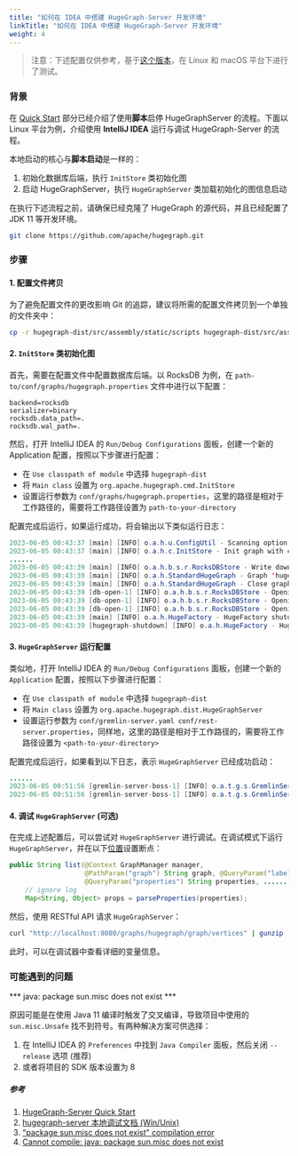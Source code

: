 ```yaml
---
title: "如何在 IDEA 中搭建 HugeGraph-Server 开发环境"
linkTitle: "如何在 IDEA 中搭建 HugeGraph-Server 开发环境"
weight: 4
---
```


> 注意：下述配置仅供参考，基于[这个版本](https://github.com/apache/incubator-hugegraph/commit/a946ad1de4e8f922251a5241ffc957c33379677f)，在 Linux 和 macOS 平台下进行了测试。

### 背景

在 [Quick Start](/docs/quickstart/hugegraph-server/) 部分已经介绍了使用**脚本**启停 HugeGraphServer 的流程。下面以 Linux 平台为例，介绍使用 **IntelliJ IDEA** 运行与调试 HugeGraph-Server 的流程。

本地启动的核心与**脚本启动**是一样的：

1. 初始化数据库后端，执行 `InitStore` 类初始化图
2. 启动 HugeGraphServer，执行 `HugeGraphServer` 类加载初始化的图信息启动

在执行下述流程之前，请确保已经克隆了 HugeGraph 的源代码，并且已经配置了 JDK 11 等开发环境。

```bash
git clone https://github.com/apache/hugegraph.git
```

### 步骤

#### 1. 配置文件拷贝

为了避免配置文件的更改影响 Git 的追踪，建议将所需的配置文件拷贝到一个单独的文件夹中：

```bash
cp -r hugegraph-dist/src/assembly/static/scripts hugegraph-dist/src/assembly/static/conf path-to-your-directory
```

#### 2. `InitStore` 类初始化图

首先，需要在配置文件中配置数据库后端。以 RocksDB 为例，在 `path-to/conf/graphs/hugegraph.properties` 文件中进行以下配置：

```properties
backend=rocksdb
serializer=binary
rocksdb.data_path=.
rocksdb.wal_path=.
```

然后，打开 IntelliJ IDEA 的 `Run/Debug Configurations` 面板，创建一个新的 Application 配置，按照以下步骤进行配置：

- 在 `Use classpath of module` 中选择 `hugegraph-dist`
- 将 `Main class` 设置为 `org.apache.hugegraph.cmd.InitStore`
- 设置运行参数为 `conf/graphs/hugegraph.properties`，这里的路径是相对于工作路径的，需要将工作路径设置为 `path-to-your-directory`

配置完成后运行，如果运行成功，将会输出以下类似运行日志：

```java
2023-06-05 00:43:37 [main] [INFO] o.a.h.u.ConfigUtil - Scanning option 'graphs' directory './conf/graphs'
2023-06-05 00:43:37 [main] [INFO] o.a.h.c.InitStore - Init graph with config file: ./conf/graphs/hugegraph.properties
......
2023-06-05 00:43:39 [main] [INFO] o.a.h.b.s.r.RocksDBStore - Write down the backend version: 1.11
2023-06-05 00:43:39 [main] [INFO] o.a.h.StandardHugeGraph - Graph 'hugegraph' has been initialized
2023-06-05 00:43:39 [main] [INFO] o.a.h.StandardHugeGraph - Close graph standardhugegraph[hugegraph]
2023-06-05 00:43:39 [db-open-1] [INFO] o.a.h.b.s.r.RocksDBStore - Opening RocksDB with data path: ./m
2023-06-05 00:43:39 [db-open-1] [INFO] o.a.h.b.s.r.RocksDBStore - Opening RocksDB with data path: ./s
2023-06-05 00:43:39 [db-open-1] [INFO] o.a.h.b.s.r.RocksDBStore - Opening RocksDB with data path: ./g
2023-06-05 00:43:39 [main] [INFO] o.a.h.HugeFactory - HugeFactory shutdown
2023-06-05 00:43:39 [hugegraph-shutdown] [INFO] o.a.h.HugeFactory - HugeGraph is shutting down
```

#### 3. `HugeGraphServer` 运行配置

类似地，打开 IntelliJ IDEA 的 `Run/Debug Configurations` 面板，创建一个新的 `Application` 配置，按照以下步骤进行配置：

- 在 `Use classpath of module` 中选择 `hugegraph-dist`
- 将 `Main class` 设置为 `org.apache.hugegraph.dist.HugeGraphServer`
- 设置运行参数为 `conf/gremlin-server.yaml conf/rest-server.properties`，同样地，这里的路径是相对于工作路径的，需要将工作路径设置为 `<path-to-your-directory>`

配置完成后运行，如果看到以下日志，表示 `HugeGraphServer` 已经成功启动：

```java
......
2023-06-05 00:51:56 [gremlin-server-boss-1] [INFO] o.a.t.g.s.GremlinServer - Gremlin Server configured with worker thread pool of 1, gremlin pool of 8 and boss thread pool of 1.
2023-06-05 00:51:56 [gremlin-server-boss-1] [INFO] o.a.t.g.s.GremlinServer - Channel started at port 8182.
```

#### 4. 调试 `HugeGraphServer` (可选)

在完成上述配置后，可以尝试对 `HugeGraphServer` 进行调试。在调试模式下运行 `HugeGraphServer`，并在以下[位置](https://github.com/apache/hugegraph/blob/a946ad1de4e8f922251a5241ffc957c33379677f/hugegraph-api/src/main/java/org/apache/hugegraph/api/graph/VertexAPI.java#L238)设置断点：

```java
public String list(@Context GraphManager manager,
                   @PathParam("graph") String graph, @QueryParam("label") String label,
                   @QueryParam("properties") String properties, ......) {
    // ignore log
    Map<String, Object> props = parseProperties(properties);
```

然后，使用 RESTful API 请求 `HugeGraphServer`：

```bash
curl "http://localhost:8080/graphs/hugegraph/graph/vertices" | gunzip
```

此时，可以在调试器中查看详细的变量信息。

### 可能遇到的问题

*** java: package sun.misc does not exist ***

原因可能是在使用 Java 11 编译时触发了交叉编译，导致项目中使用的 `sun.misc.Unsafe` 找不到符号。有两种解决方案可供选择：

1. 在 IntelliJ IDEA 的 `Preferences` 中找到 `Java Compiler` 面板，然后关闭 `--release` 选项 (推荐)
2. 或者将项目的 SDK 版本设置为 8

##### 参考

1. [HugeGraph-Server Quick Start](/docs/quickstart/hugegraph-server/)
2. [hugegraph-server 本地调试文档 (Win/Unix)](https://gist.github.com/imbajin/1661450f000cd62a67e46d4f1abfe82c)
3. ["package sun.misc does not exist" compilation error](https://youtrack.jetbrains.com/issue/IDEA-180033)
4. [Cannot compile: java: package sun.misc does not exist](https://youtrack.jetbrains.com/issue/IDEA-201168)
